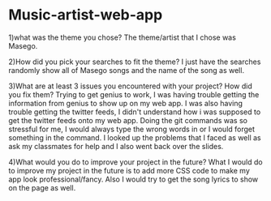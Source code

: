 # Music-artist-web-app



1)what was the theme you chose? The theme/artist that I chose was Masego.

2)How did you pick your searches to fit the theme? I just have the searches randomly show all of Masego songs and the name of the song as well.

3)What are at least 3 issues you encountered with your project? How did you fix them? Trying to get genius to work, I was having trouble getting the information from genius to show up on my web app. I was also having trouble getting the twitter feeds, I didn't understand how i was supposed to get the twitter feeds onto my web app. Doing the git commands was so stressful for me, I would always type the wrong words in or I would forget something in the command. I looked up the problems that I faced as well as ask my classmates for help and I also went back over the slides.

4)What would you do to improve your project in the future? What I would do to improve my project in the future is to add more CSS code to make my app look professional/fancy. Also I would try to get the song lyrics to show on the page as well.
